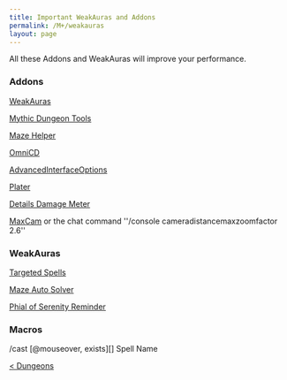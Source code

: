 ```yaml
---
title: Important WeakAuras and Addons
permalink: /M+/weakauras
layout: page
---
```


All these Addons and WeakAuras will improve your performance.

### Addons

[WeakAuras](https://www.curseforge.com/wow/addons/weakauras-2)

[Mythic Dungeon Tools](https://www.curseforge.com/wow/addons/mythic-dungeon-tools)

[Maze Helper](https://www.curseforge.com/wow/addons/maze-helper-mists-of-tirna-scithe)

[OmniCD](https://www.curseforge.com/wow/addons/search?category=&search=OmniCD)

[AdvancedInterfaceOptions](https://www.curseforge.com/wow/addons/advancedinterfaceoptions)

[Plater](https://www.curseforge.com/wow/addons/search?category=&search=Plater)

[Details Damage Meter](https://www.curseforge.com/wow/addons/details)

[MaxCam](https://www.curseforge.com/wow/addons/maxcam) or the chat command ''/console cameradistancemaxzoomfactor 2.6''

### WeakAuras

[Targeted Spells](https://wago.io/BFADungeonTargetedSpells/68)

[Maze Auto Solver](https://wago.io/tE0vD5mpd/3/)

[Phial of Serenity Reminder ](https://wago.io/KQsMfbEoA)

### Macros

/cast [@mouseover, exists][] Spell Name


<div>
<div style="text-align:left;display: inline-block;width: 49%;">
<a href="/M+/dungeons"> < Dungeons</a>
</div>
</div>
